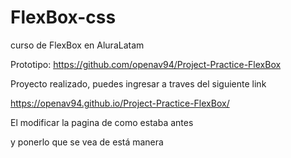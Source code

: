 # FlexBox-css
curso de FlexBox en AluraLatam 

Prototipo: https://github.com/openav94/Project-Practice-FlexBox


Proyecto realizado, puedes ingresar a traves del siguiente link

https://openav94.github.io/Project-Practice-FlexBox/


El modificar la pagina de como estaba antes




y ponerlo que se vea de está manera


